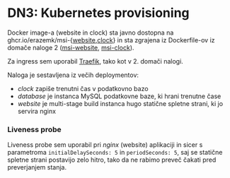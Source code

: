 # DN3: Kubernetes provisioning

Docker image-a (website in clock) sta javno dostopna na
ghcr.io/erazemk/msi-{[website](https://github.com/users/erazemk/packages/container/package/msi-website),[clock](https://github.com/users/erazemk/packages/container/package/msi-clock)}
in sta zgrajena iz Dockerfile-ov iz domače naloge 2 ([msi-website](../dn2/website/Dockerfile),
[msi-clock](../dn2/clock/Dockerfile)).

Za ingress sem uporabil [Traefik](https://traefik.io/), tako kot v 2. domači nalogi.

Naloga je sestavljena iz večih deploymentov:
* *clock* zapiše trenutni čas v podatkovno bazo
* *database* je instanca MySQL podatkovne baze, ki hrani trenutne čase
* *website* je multi-stage build instanca hugo statične spletne strani, ki jo servira nginx

### Liveness probe

Liveness probe sem uporabil pri *nginx* (website) aplikaciji in sicer s parametroma `initialDelaySeconds: 5` in
`periodSeconds: 5`, saj se statične spletne strani postavijo zelo hitro, tako da ne rabimo preveč čakati pred
preverjanjem stanja.
